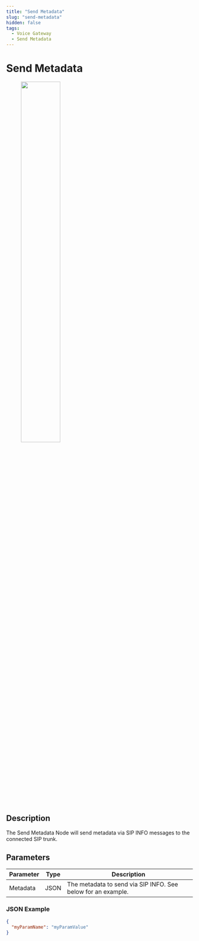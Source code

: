 ```yaml
---
title: "Send Metadata" 
slug: "send-metadata" 
hidden: false 
tags:
  - Voice Gateway
  - Send Metadata
---
```


# Send Metadata

<figure>
  <img class="image-center" src="../../../../../../_assets/ai/build/node-reference/vg/send-metadata.png" width="50%" />
</figure>

## Description

The Send Metadata Node will send metadata via SIP INFO messages to the connected SIP trunk.

## Parameters

| Parameter | Type | Description                                                   |
|-----------|------|---------------------------------------------------------------|
| Metadata  | JSON | The metadata to send via SIP INFO. See below for an example.  |

### JSON Example

```json
{
  "myParamName": "myParamValue"
}
```